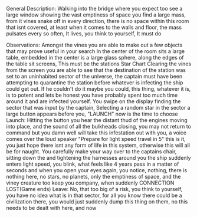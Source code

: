 General Description:
    Walking into the bridge where you expect too see a large window showing the vast emptiness of space you find a large mass, from it vines snake off in every direction, there is no space within this room that isnt covered, at least when it comes to the walls and floor, the mass pulsates every so often, It lives, you think to yourself, It must do

Observations:
    Amongst the vines you are able to make out a few objects that may prove useful in your search
    In the center of the room sits a large table, embedded in the center is a large glass sphere, along the edges of the table sit screens, This must be the stations Star Chart
        Clearing the vines from the screen you are able to see that the destination of the station was set to an uninhabited sector of the universe, the captain must have been attempting to quarantine the station before whatever is infecting the ship could get out. If he couldn't do it maybe you could, this thing, whatever it is, is to potent and lets be honest you have probably spent too much time around it and are infected yourself. You swipe on the display finding the sector that was input by the captain, Selecting a random star in the sector a large button appears before you, "LAUNCH" now is the time to choose
            Launch:
                Hitting the button you hear the distant thud of the engines moving into place, and the sound of all the bulkheads closing, you may not return to command but you damn well will take this infestation out with you, a voice comes over the loud speaker "Prepare for light speed travel in 5" this is it, you just hope there isnt any form of life in this system, otherwise this will all be for naught. You carefully make your way over to the captains chair, sitting down the and tightening the harnesses around you the ship suddenly enters light speed, you blink, what feels like 4 years pass in a matter of seconds and when you open your eyes again, you notice, nothing, there is nothing here, no stars, no planets, only the emptiness of space, and the viney creature too keep you company, when suddenly
                CONNECTION LOST(Game ends)
            Leave:
                No, that too big of a risk, you think to yourself, you have no idea what is in that sector, for all you know there could be a civilization there, you would just suddenly dump this thing on them, no this needs to be dealt with here, and now
                
